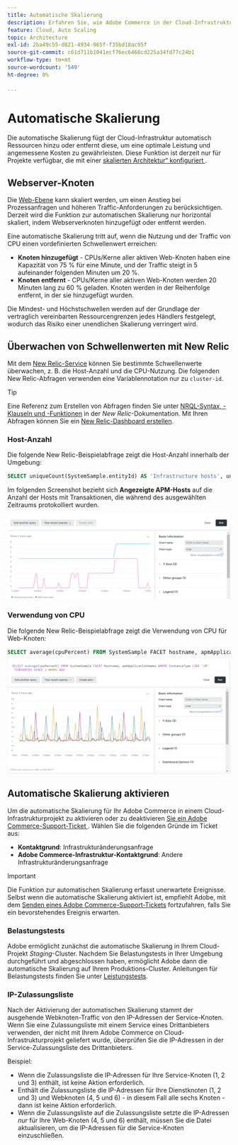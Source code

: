 ```yaml
---
title: Automatische Skalierung
description: Erfahren Sie, wie Adobe Commerce in der Cloud-Infrastruktur skaliert werden kann, um Ressourcenanforderungen zu erfüllen.
feature: Cloud, Auto Scaling
topic: Architecture
exl-id: 2ba49c55-d821-4934-965f-f35bd18ac95f
source-git-commit: c61d711b1041ecf76ec6468cd225a34fd77c24b1
workflow-type: tm+mt
source-wordcount: '549'
ht-degree: 0%

---
```


# Automatische Skalierung

Die automatische Skalierung fügt der Cloud-Infrastruktur automatisch Ressourcen hinzu oder entfernt diese, um eine optimale Leistung und angemessene Kosten zu gewährleisten. Diese Funktion ist derzeit nur für Projekte verfügbar, die mit einer [skalierten Architektur“ konfiguriert ](scaled-architecture.md).

## Webserver-Knoten

Die [Web-Ebene](scaled-architecture.md#web-tier) kann skaliert werden, um einen Anstieg bei Prozessanfragen und höheren Traffic-Anforderungen zu berücksichtigen. Derzeit wird die Funktion zur automatischen Skalierung nur horizontal skaliert, indem Webserverknoten hinzugefügt oder entfernt werden.

Eine automatische Skalierung tritt auf, wenn die Nutzung und der Traffic von CPU einen vordefinierten Schwellenwert erreichen:

- **Knoten hinzugefügt** - CPUs/Kerne aller aktiven Web-Knoten haben eine Kapazität von 75 % für eine Minute, und der Traffic steigt in 5 aufeinander folgenden Minuten um 20 %.
- **Knoten entfernt** - CPUs/Kerne aller aktiven Web-Knoten werden 20 Minuten lang zu 60 % geladen. Knoten werden in der Reihenfolge entfernt, in der sie hinzugefügt wurden.

Die Mindest- und Höchstschwellen werden auf der Grundlage der vertraglich vereinbarten Ressourcengrenzen jedes Händlers festgelegt, wodurch das Risiko einer unendlichen Skalierung verringert wird.

## Überwachen von Schwellenwerten mit New Relic

Mit dem [New Relic-Service](../monitor/new-relic-service.md) können Sie bestimmte Schwellenwerte überwachen, z. B. die Host-Anzahl und die CPU-Nutzung. Die folgenden New Relic-Abfragen verwenden eine Variablennotation nur zu `cluster-id`.

>[!TIP]
>
>Eine Referenz zum Erstellen von Abfragen finden Sie unter [NRQL-Syntax, -Klauseln und -Funktionen](https://docs.newrelic.com/docs/query-your-data/nrql-new-relic-query-language/get-started/nrql-syntax-clauses-functions/) in der _New Relic_-Dokumentation.
>Mit Ihren Abfragen können Sie ein [New Relic-Dashboard erstellen](https://docs.newrelic.com/docs/query-your-data/explore-query-data/dashboards/introduction-dashboards/).

### Host-Anzahl

Die folgende New Relic-Beispielabfrage zeigt die Host-Anzahl innerhalb der Umgebung:

```sql
SELECT uniqueCount(SystemSample.entityId) AS 'Infrastructure hosts', uniqueCount(Transaction.host) AS 'APM hosts seen' FROM SystemSample, Transaction where (Transaction.appName = 'cluster-id_stg' AND Transaction.transactionType = 'Web') OR SystemSample.apmApplicationNames LIKE '%|cluster-id_stg|%' TIMESERIES SINCE 3 HOURS AGO
```

Im folgenden Screenshot bezieht sich **Angezeigte APM-Hosts** auf die Anzahl der Hosts mit Transaktionen, die während des ausgewählten Zeitraums protokolliert wurden.

![New Relic-Host-Anzahl](../../assets/new-relic/host-count.png)

### Verwendung von CPU

Die folgende New Relic-Beispielabfrage zeigt die Verwendung von CPU für Web-Knoten:

```sql
SELECT average(cpuPercent) FROM SystemSample FACET hostname, apmApplicationNames WHERE instanceType LIKE 'c%' TIMESERIES SINCE 3 HOURS AGO
```

![Nutzung von New Relic Web Nodes CPU](../../assets/new-relic/web-node-cpu-usage.png)

## Automatische Skalierung aktivieren

Um die automatische Skalierung für Ihr Adobe Commerce in einem Cloud-Infrastrukturprojekt zu aktivieren oder zu deaktivieren [ Sie ein Adobe Commerce-Support-Ticket ](https://experienceleague.adobe.com/docs/commerce-knowledge-base/kb/help-center-guide/magento-help-center-user-guide.html#submit-ticket). Wählen Sie die folgenden Gründe im Ticket aus:

- **Kontaktgrund**: Infrastrukturänderungsanfrage
- **Adobe Commerce-Infrastruktur-Kontaktgrund**: Andere Infrastrukturänderungsanfrage

>[!IMPORTANT]
>
>Die Funktion zur automatischen Skalierung erfasst unerwartete Ereignisse. Selbst wenn die automatische Skalierung aktiviert ist, empfiehlt Adobe, mit dem [Senden eines Adobe Commerce-Support-Tickets](https://experienceleague.adobe.com/docs/commerce-knowledge-base/kb/help-center-guide/magento-help-center-user-guide.html#submit-ticket) fortzufahren, falls Sie ein bevorstehendes Ereignis erwarten.

### Belastungstests

Adobe ermöglicht zunächst die automatische Skalierung in Ihrem Cloud-Projekt _Staging_-Cluster. Nachdem Sie Belastungstests in Ihrer Umgebung durchgeführt und abgeschlossen haben, ermöglicht Adobe dann die automatische Skalierung auf Ihrem Produktions-Cluster. Anleitungen für Belastungstests finden Sie unter [Leistungstests](../launch/checklist.md#performance-testing).

### IP-Zulassungsliste

Nach der Aktivierung der automatischen Skalierung stammt der ausgehende Webknoten-Traffic von den IP-Adressen der Service-Knoten. Wenn Sie eine Zulassungsliste mit einem Service eines Drittanbieters verwenden, der nicht mit Ihrem Adobe Commerce on Cloud-Infrastrukturprojekt geliefert wurde, überprüfen Sie die IP-Adressen in der Service-Zulassungsliste des Drittanbieters.

Beispiel:

- Wenn die Zulassungsliste die IP-Adressen für Ihre Service-Knoten (1, 2 und 3) enthält, ist keine Aktion erforderlich.
- Enthält die Zulassungsliste die IP-Adressen für Ihre Dienstknoten (1, 2 und 3) und Webknoten (4, 5 und 6) - in diesem Fall alle sechs Knoten - dann ist keine Aktion erforderlich.
- Wenn die Zulassungsliste auf die Zulassungsliste setzte die IP-Adressen _nur_ für Ihre Web-Knoten (4, 5 und 6) enthält, müssen Sie die Datei aktualisieren, um die IP-Adressen für die Service-Knoten einzuschließen.
